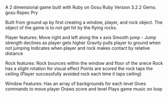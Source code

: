 A 2 dimensional game built with Ruby on Gosu
Ruby Version 3.2.2
Gems:
  gosu
  Rspec
  Pry

Built from ground up by first creating a window, player, and rock object. 
The object of the game is to not get hit by the flying rocks. 

Player features:
  Move right and left along the x axis
  Smooth jump - Jump strength declines as player gets higher
  Gravity pulls player to ground when not jumping
  Indicates when player and rock makes contact by relative distance 

Rock features:
  Rock bounces within the window and floor of the snece
  Rock has a slight rotation for visual effect
  Points are scored the rock taps the ceiling (Player successfully avoided rock each time it taps ceiling)

Window Features:
  Has an array of backgrounds for each level
  Gives commands to move player
  Draws score and level
  Plays game music on loop
